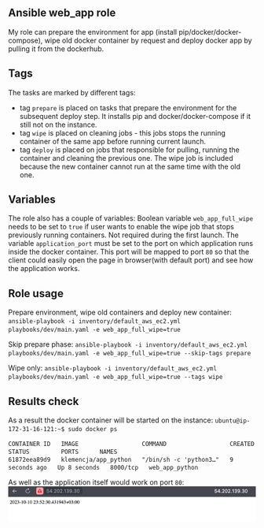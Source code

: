 ## Ansible web_app role

My role can prepare the environment for app (install pip/docker/docker-compose), wipe old docker container by request and deploy docker app by pulling it from the dockerhub.

## Tags
The tasks are marked by different tags:
- tag `prepare` is placed on tasks that prepare the environment for the subsequent deploy step. It installs pip and docker/docker-compose if it still not on the instance.
- tag `wipe` is placed on cleaning jobs - this jobs stops the running container of the same app before running current launch.
- tag `deploy` is placed on jobs that responsible for pulling, running the container and cleaning the previous one. The wipe job is included because the new container cannot run at the same time with the old one.


## Variables
The role also has a couple of variables:
Boolean variable `web_app_full_wipe` needs to be set to `true` if user wants to enable the wipe job that stops previously running containers. Not required during the first launch.
The variable `application_port` must be set to the port on which application runs inside the docker container. This port will be mapped to port `80` so that the client could easily open the page in browser(with default port) and see how the application works.


## Role usage

Prepare environment, wipe old containers and deploy new container:
`ansible-playbook -i inventory/default_aws_ec2.yml playbooks/dev/main.yaml -e web_app_full_wipe=true`

Skip prepare phase:
`ansible-playbook -i inventory/default_aws_ec2.yml playbooks/dev/main.yaml -e web_app_full_wipe=true --skip-tags prepare`

Wipe only:
`ansible-playbook -i inventory/default_aws_ec2.yml playbooks/dev/main.yaml -e web_app_full_wipe=true --tags wipe`


## Results check

As a result the docker container will be started on the instance:
`ubuntu@ip-172-31-16-121:~$ sudo docker ps`
```
CONTAINER ID   IMAGE                  COMMAND                  CREATED         STATUS         PORTS      NAMES
61872eea89d9   klemencja/app_python   "/bin/sh -c 'python3…"   9 seconds ago   Up 8 seconds   8000/tcp   web_app_python
```

As well as the application itself would work on port `80`:
![img.png](../../resources/running_application_on_aws_80.png)